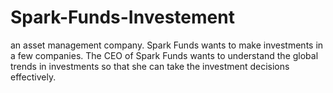 # Spark-Funds-Investement
an asset management company. Spark Funds wants to make investments in a few companies. The CEO of Spark Funds wants to understand the global trends in investments so that she can take the investment decisions effectively. 
